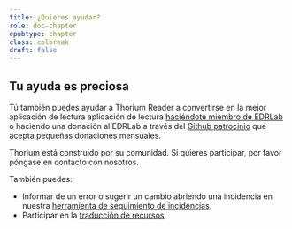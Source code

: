 ```yaml
---
title: ¿Quieres ayudar?
role: doc-chapter
epubtype: chapter
class: colbreak 
draft: false
---
```



## Tu ayuda es preciosa

Tú también puedes ayudar a Thorium Reader a convertirse en la mejor aplicación de lectura
aplicación de lectura [haciéndote miembro de EDRLab](https://www.edrlab.org/become-a-member/) o haciendo una
donación al EDRLab a través del [Github patrocinio](https://github.com/sponsors/edrlab)  que acepta pequeñas donaciones mensuales.

Thorium está construido por su comunidad. Si quieres participar, por favor póngase en contacto con nosotros.

También puedes:

- Informar de un error o sugerir un cambio abriendo una incidencia en nuestra [herramienta de seguimiento de incidencias](https://github.com/edrlab../issues/new).
- Participar en la [traducción de recursos](https://thorium.edrlab.org/es/th3/800_collaborating/802_localizing/).
